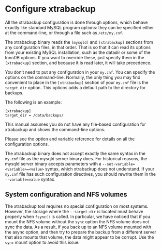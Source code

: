 # Configure xtrabackup

All the xtrabackup configuration is done through options, which behave
exactly like standard MySQL program options: they can be specified either at
the command-line, or through a file such as `/etc/my.cnf`.

The xtrabackup binary reads the `[mysqld]` and `[xtrabackup]` sections
from any configuration files, in that order. That is so that it can read its
options from your existing MySQL installation, such as the datadir or
some of the InnoDB options. If you want to override these, just specify them
in the `[xtrabackup]` section, and because it is read later, it will take
precedence.

You don’t need to put any configuration in your `my.cnf`. You can specify the options on the command-line. Normally, the only thing you may find convenient to place in the `[xtrabackup]` section
of your `my.cnf` file is the `target_dir` option. This options adds a default path to the
directory for backups.

The following is an example:

```text
[xtrabackup]
target_dir = /data/backups/
```

This manual assumes you do not have any file-based configuration for
xtrabackup and shows the command-line options.

Please see the option and variable reference for details on all the configuration options.

The xtrabackup binary does not accept exactly the same syntax in the
`my.cnf` file as the mysqld server binary does. For historical
reasons, the mysqld server binary accepts parameters with a
`--set-variable=<variable>=<value>` syntax, which xtrabackup does not
understand. If your `my.cnf` file has such configuration directives, you
should rewrite them in the `--variable=value` syntax.

## System configuration and NFS volumes

The xtrabackup tool requires no special configuration on most systems.
However, the storage where the `--target-dir` is located
must behave properly when `fsync()` is called. In particular, we have noticed
that if you mount the NFS volume without the `sync` option the NFS 
volume does not sync the data. As a result, if you back up to an NFS 
volume mounted with the async
option, and then try to prepare the backup from a different server that also
mounts that volume, the data might appear to be corrupt. Use the
`sync` mount option to avoid this issue.
